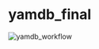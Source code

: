 # yamdb_final
![yamdb_workflow](https://github.com/mamontovdn/yamdb_final/workflows/yamdb_workflow/badge.svg)
